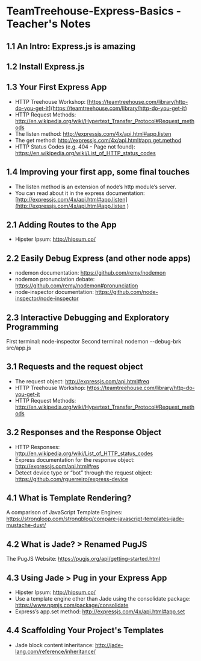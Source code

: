 # TeamTreehouse-Express-Basics - Teacher's Notes

## 1.1	An Intro: Express.js is amazing

## 1.2	Install Express.js

## 1.3 	Your First Express App
- HTTP Treehouse Workshop: [https://teamtreehouse.com/library/http-do-you-get-it](https://teamtreehouse.com/library/http-do-you-get-it)
- HTTP Request Methods: http://en.wikipedia.org/wiki/Hypertext_Transfer_Protocol#Request_methods
- The listen method: http://expressjs.com/4x/api.html#app.listen
- The get method: http://expressjs.com/4x/api.html#app.get.method
- HTTP Status Codes (e.g. 404 - Page not found): https://en.wikipedia.org/wiki/List_of_HTTP_status_codes

## 1.4 	Improving your first app, some final touches
- The listen method is an extension of node’s http module’s server.
- You can read about it in the express documentation: [http://expressjs.com/4x/api.html#app.listen](http://expressjs.com/4x/api.html#app.listen
)

## 2.1 Adding Routes to the App
- Hipster Ipsum: http://hipsum.co/

## 2.2 Easily Debug Express (and other node apps)
- nodemon documentation: https://github.com/remy/nodemon
- nodemon pronunciation debate: https://github.com/remy/nodemon#pronunciation
- node-inspector documentation: https://github.com/node-inspector/node-inspector

## 2.3 Interactive Debugging and Exploratory Programming
First terminal: node-inspector
Second terminal: nodemon --debug-brk src/app.js

## 3.1 Requests and the request object
- The request object: http://expressjs.com/api.html#req
- HTTP Treehouse Workshop: https://teamtreehouse.com/library/http-do-you-get-it
- HTTP Request Methods: http://en.wikipedia.org/wiki/Hypertext_Transfer_Protocol#Request_methods

## 3.2 Responses and the Response Object
- HTTP Responses: http://en.wikipedia.org/wiki/List_of_HTTP_status_codes
- Express documentation for the response object: http://expressjs.com/api.html#res
- Detect device type or “bot” through the request object: https://github.com/rguerreiro/express-device

## 4.1 What is Template Rendering?
A comparison of JavaScript Template Engines: https://strongloop.com/strongblog/compare-javascript-templates-jade-mustache-dust/

## 4.2 What is Jade? > Renamed PugJS
The PugJS Website: https://pugjs.org/api/getting-started.html

## 4.3 Using Jade > Pug in your Express App
- Hipster Ipsum: http://hipsum.co/
- Use a template engine other than Jade using the consolidate package: https://www.npmjs.com/package/consolidate
- Express’s app.set method: http://expressjs.com/4x/api.html#app.set

## 4.4 Scaffolding Your Project's Templates
- Jade block content inheritance: http://jade-lang.com/reference/inheritance/